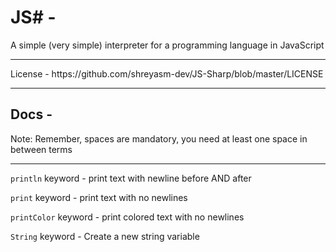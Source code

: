 # JS# -
A simple (very simple) interpreter for a programming language in JavaScript
<hr>
License - https://github.com/shreyasm-dev/JS-Sharp/blob/master/LICENSE
<hr>
<h2>
  Docs -
</h2>
Note: Remember, spaces are mandatory, you need at least one space in between terms
<hr>

`println` keyword - print text with newline before AND after

`print` keyword - print text with no newlines

`printColor` keyword - print colored text with no newlines

`String` keyword - Create a new string variable
